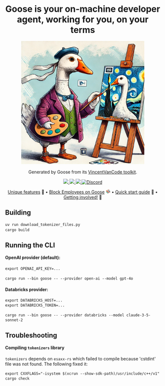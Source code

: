 <h1 align="center">
Goose is your on-machine developer agent, working for you, on your terms
</h1>

<p align="center">
  <img src="docs/assets/goose.png" width="400" height="400" alt="Goose Drawing"/>
</p>
<p align="center">
  Generated by Goose from its <a href="https://github.com/block-open-source/goose-plugins/blob/main/src/goose_plugins/toolkits/artify.py">VincentVanCode toolkit</a>.
</p>

<p align="center">
  <a href="https://block.github.io/goose/">
    <img src="https://img.shields.io/badge/Documentation-goose_docs-teal">
  </a>
  <a href=https://pypi.org/project/goose-ai>
    <img src="https://img.shields.io/pypi/v/goose-ai?color=green">
  </a>
  <a href="https://opensource.org/licenses/Apache-2.0">
    <img src="https://img.shields.io/badge/License-Apache_2.0-blue.svg">
  </a>
  <a href="https://discord.gg/7GaTvbDwga">
    <img src="https://img.shields.io/discord/1287729918100246654?logo=discord&logoColor=white&label=Join+Us&color=blueviolet" alt="Discord">
  </a>
</p>

<p align="center">
<a href="#unique-features-of-goose-compared-to-other-ai-assistants">Unique features</a> 🤖 •
<a href="#what-block-employees-have-to-say-about-goose"> Block Employees on Goose</a> <img src="docs/assets/logo.png" height="15" width="15" alt="Block Emoji"/> •
<a href="#quick-start-guide">Quick start guide</a> 🚀 •
<a href="#getting-involved">Getting involved!</a> 👋
</p>


## Building

```sh
uv run download_tokenizer_files.py
cargo build
```

## Running the CLI

#### OpenAI provider (default):
```
export OPENAI_API_KEY=...

cargo run --bin goose -- --provider open-ai --model gpt-4o
```


#### Databricks provider:
```
export DATABRICKS_HOST=...
export DATABRICKS_TOKEN=...

cargo run --bin goose -- --provider databricks --model claude-3-5-sonnet-2
```


## Troubleshooting

#### Compiling `tokenizers` library

`tokenizers` depends on `esaxx-rs` which failed to compile because 'cstdint' file
was not found. The following fixed it:
```
export CXXFLAGS="-isystem $(xcrun --show-sdk-path)/usr/include/c++/v1"
cargo check
```
